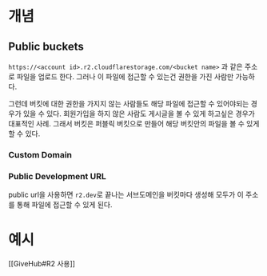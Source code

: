 # 개념
## Public buckets
`https://<account id>.r2.cloudflarestorage.com/<bucket name>`
과 같은 주소로 파일을 업로드 한다. 그러나 이 파일에 접근할 수 있는건 권한을 가진 사람만 가능하다.

그런데 버킷에 대한 권한을 가지지 않는 사람들도 해당 파일에 접근할 수 있어야되는 경우가 있을 수 있다.
회원가입을 하지 않은 사람도 게시글을 볼 수 있게 하고싶은 경우가 대표적인 사례.
그래서 버킷은 퍼블릭 버킷으로 만들어 해당 버킷안의 파일을 볼 수 있게 할 수 있다.
### Custom Domain

### Public Development URL
public url을 사용하면 `r2.dev`로 끝나는 서브도메인을 버킷마다 생성해 모두가 이 주소를 통해 파일에 접근할 수 있게 된다.

# 예시
[[GiveHub#R2 사용]]
